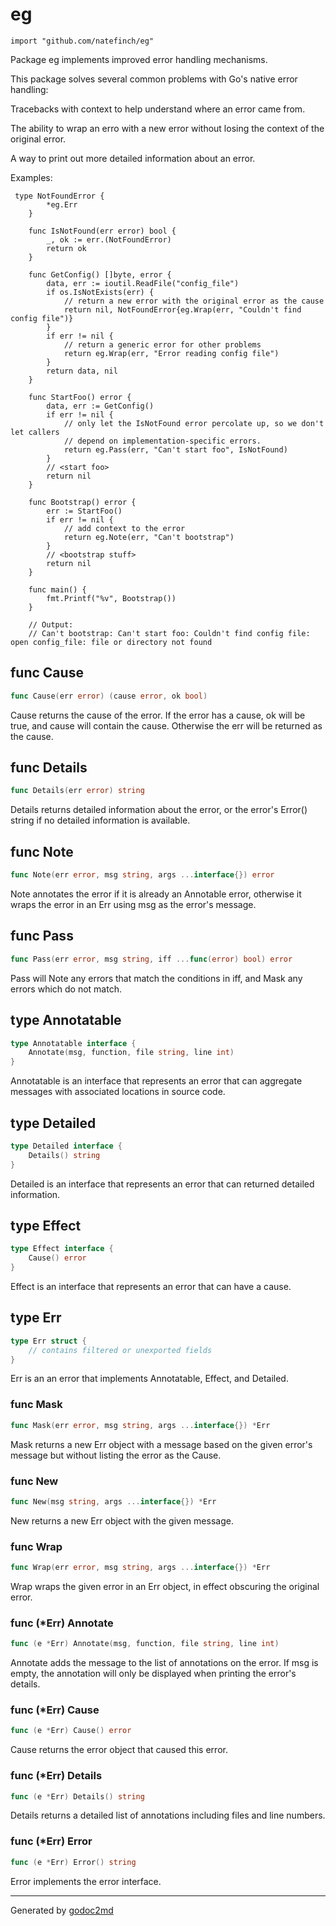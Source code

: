 
# eg
    import "github.com/natefinch/eg"

Package eg implements improved error handling mechanisms.

This package solves several common problems with Go's native error handling:

Tracebacks with context to help understand where an error came from.

The ability to wrap an erro with a new error without losing the context of
the original error.

A way to print out more detailed information about an error.

Examples:


	 type NotFoundError {
			*eg.Err
		}
	
		func IsNotFound(err error) bool {
			_, ok := err.(NotFoundError)
			return ok
		}
	
		func GetConfig() []byte, error {
			data, err := ioutil.ReadFile("config_file")
			if os.IsNotExists(err) {
				// return a new error with the original error as the cause
				return nil, NotFoundError{eg.Wrap(err, "Couldn't find config file")}
			}
			if err != nil {
				// return a generic error for other problems
				return eg.Wrap(err, "Error reading config file")
			}
			return data, nil
		}
	
		func StartFoo() error {
			data, err := GetConfig()
			if err != nil {
				// only let the IsNotFound error percolate up, so we don't let callers
				// depend on implementation-specific errors.
				return eg.Pass(err, "Can't start foo", IsNotFound)
			}
			// <start foo>
			return nil
		}
	
		func Bootstrap() error {
			err := StartFoo()
			if err != nil {
				// add context to the error
				return eg.Note(err, "Can't bootstrap")
			}
			// <bootstrap stuff>
			return nil
		}
	
		func main() {
			fmt.Printf("%v", Bootstrap())
		}
	
		// Output:
		// Can't bootstrap: Can't start foo: Couldn't find config file: open config_file: file or directory not found






## func Cause
``` go
func Cause(err error) (cause error, ok bool)
```
Cause returns the cause of the error.  If the error has a cause, ok will be
true, and cause will contain the cause.  Otherwise the err will be returned
as the cause.


## func Details
``` go
func Details(err error) string
```
Details returns detailed information about the error, or the error's Error()
string if no detailed information is available.


## func Note
``` go
func Note(err error, msg string, args ...interface{}) error
```
Note annotates the error if it is already an Annotable error, otherwise it
wraps the error in an Err using msg as the error's message.


## func Pass
``` go
func Pass(err error, msg string, iff ...func(error) bool) error
```
Pass will Note any errors that match the conditions in iff, and Mask any
errors which do not match.



## type Annotatable
``` go
type Annotatable interface {
    Annotate(msg, function, file string, line int)
}
```
Annotatable is an interface that represents an error that can aggregate
messages with associated locations in source code.











## type Detailed
``` go
type Detailed interface {
    Details() string
}
```
Detailed is an interface that represents an error that can returned detailed
information.











## type Effect
``` go
type Effect interface {
    Cause() error
}
```
Effect is an interface that represents an error that can have a cause.











## type Err
``` go
type Err struct {
    // contains filtered or unexported fields
}
```
Err is an an error that implements Annotatable, Effect, and Detailed.









### func Mask
``` go
func Mask(err error, msg string, args ...interface{}) *Err
```
Mask returns a new Err object with a message based on the given error's
message but without listing the error as the Cause.


### func New
``` go
func New(msg string, args ...interface{}) *Err
```
New returns a new Err object with the given message.


### func Wrap
``` go
func Wrap(err error, msg string, args ...interface{}) *Err
```
Wrap wraps the given error in an Err object, in effect obscuring the original
error.




### func (\*Err) Annotate
``` go
func (e *Err) Annotate(msg, function, file string, line int)
```
Annotate adds the message to the list of annotations on the error.  If msg is
empty, the annotation will only be displayed when printing the error's
details.



### func (\*Err) Cause
``` go
func (e *Err) Cause() error
```
Cause returns the error object that caused this error.



### func (\*Err) Details
``` go
func (e *Err) Details() string
```
Details returns a detailed list of annotations including files and line
numbers.



### func (\*Err) Error
``` go
func (e *Err) Error() string
```
Error implements the error interface.









- - -
Generated by [godoc2md](http://godoc.org/github.com/davecheney/godoc2md)